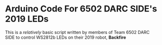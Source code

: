 # Arduino Code For 6502 DARC SIDE's 2019 LEDs #

This is a _relatively_ basic script written by members of Team 6502 DARC SIDE to control WS2812b LEDs on their 2019 robot, **Backfire**